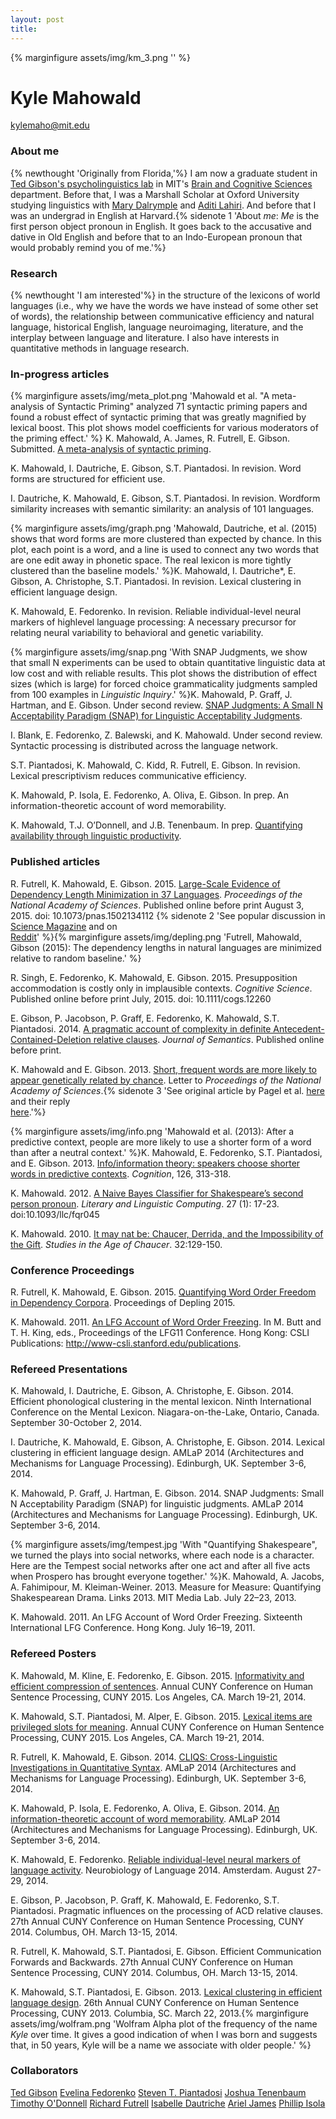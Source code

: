 ```yaml
---
layout: post
title: 
---
```

{% marginfigure assets/img/km_3.png '' %}

<h1 class="content-listing-header sans">Kyle Mahowald</h1>
<a href="mailto:kylemaho@mit.edu"> kylemaho@mit.edu  </a> 
<!--  
 <a href="http://www.twitter.edu/kmahowald"><span class="icon-twitter"></span></a> [@kmahowald]("http://www.twitter.edu/kmahowald")
 -->

### About me

{% newthought 'Originally from Florida,'%} I am now a graduate student in [Ted Gibson's psycholinguistics lab](http://tedlab.mit.edu/) in MIT's [Brain and Cognitive Sciences](http://bcs.mit.edu/) department. Before that, I was a Marshall Scholar at Oxford University studying linguistics with [Mary Dalrymple](http://users.ox.ac.uk/~cpgl0015/) and [Aditi Lahiri](http://www.ling-phil.ox.ac.uk/lahiri). And before that I was an undergrad in English at Harvard.{% sidenote 1 'About *me*: *Me* is the first person object pronoun in English. It goes back to the accusative and dative in Old English and before that to an Indo-European pronoun that would probably remind you of me.'%}

### Research

{% newthought 'I am interested'%} in the structure of the lexicons of world languages (i.e., why we have the words we have instead of some other set of words), the relationship between communicative efficiency and natural language, historical English, language neuroimaging, literature, and the interplay between language and literature. I also have interests in quantitative methods in language research.

### In-progress articles

{% marginfigure assets/img/meta_plot.png 'Mahowald et al. "A meta-analysis of Syntactic Priming" analyzed 71 syntactic priming papers and found a robust effect of syntactic priming that was greatly magnified by lexical boost. This plot shows model coefficients for various moderators of the priming effect.' %} K. Mahowald, A. James, R. Futrell, E. Gibson. Submitted. [A meta-analysis of syntactic priming](assets/pdf/meta.pdf). 

K. Mahowald, I. Dautriche, E. Gibson, S.T. Piantadosi. In revision. Word forms are structured for efficient use. 

I. Dautriche, K. Mahowald, E. Gibson, S.T. Piantadosi. In revision. Wordform similarity increases with semantic similarity: an analysis of 101 languages.

{% marginfigure assets/img/graph.png 'Mahowald, Dautriche, et al. (2015) shows that word forms are more clustered than expected by chance. In this plot, each point is a word, and a line is used to connect any two words that are one edit away in phonetic space. The real lexicon is more tightly clustered than the baseline models.' %}K. Mahowald, I. Dautriche*, E. Gibson, A. Christophe, S.T. Piantadosi. In revision. Lexical clustering in efficient language design.

K. Mahowald, E. Fedorenko. In revision. Reliable individual-level neural markers of highlevel language processing: A necessary precursor for relating neural variability to behavioral and genetic variability.

{% marginfigure assets/img/snap.png 'With SNAP Judgments, we show that small N experiments can be used to obtain quantitative linguistic data at low cost and with reliable results. This plot shows the distribution of effect sizes (which is large) for forced choice grammaticality judgments sampled from 100 examples in *Linguistic Inquiry*.' %}K. Mahowald, P. Graff, J. Hartman, and E. Gibson. Under second review. [SNAP Judgments: A Small N Acceptability Paradigm (SNAP) for Linguistic Acceptability Judgments](assets/pdf/SNAP.pdf). 

I. Blank, E. Fedorenko, Z. Balewski, and K. Mahowald. Under second review. Syntactic processing is distributed across the language network. 

S.T. Piantadosi, K. Mahowald, C. Kidd, R. Futrell, E. Gibson. In revision. Lexical prescriptivism reduces communicative efficiency. 

K. Mahowald, P. Isola, E. Fedorenko, A. Oliva, E. Gibson. In prep. An information-theoretic account of word memorability.

K. Mahowald, T.J. O’Donnell, and J.B. Tenenbaum. In prep. [Quantifying availability through linguistic productivity](assets/pdf/hangman_8_13_14.pdf).


### Published articles

R. Futrell, K. Mahowald, E. Gibson. 2015. [Large-Scale Evidence of Dependency Length Minimization in 37 Languages](assets/pdf/dep.pdf). *Proceedings of the National Academy of Sciences*. Published online before print August 3, 2015. doi: 10.1073/pnas.1502134112 {% sidenote 2 'See popular discussion in [Science Magazine](http://news.sciencemag.org/social-sciences/2015/08/all-languages-have-evolved-have-common) and on <br> [Reddit](https://www.reddit.com/r/science/comments/3g0vpk/mit_claims_to_have_found_a_language_universal/)' %}{% marginfigure assets/img/depling.png 'Futrell, Mahowald, Gibson (2015): The dependency lengths in natural languages are minimized relative to random baseline.' %}

R. Singh, E. Fedorenko, K. Mahowald, E. Gibson. 2015. Presupposition accommodation is costly only in implausible contexts. *Cognitive Science*. Published online before print July, 2015. doi: 10.1111/cogs.12260

E. Gibson, P. Jacobson, P. Graff, E. Fedorenko, K. Mahowald, S.T. Piantadosi. 2014. [A pragmatic account of complexity in definite Antecedent-Contained-Deletion relative clauses](assets/pdf/gibsonetal_jsemantics.pdf). *Journal of Semantics*. Published online before print.

K. Mahowald and E. Gibson. 2013. [Short, frequent words are more likely to appear genetically related by chance](assets/pdf/mahowald_pnas.pdf). Letter to *Proceedings of the National Academy of Sciences*.{% sidenote 3 'See original article by Pagel et al. [here](http://www.pnas.org/content/110/21/8471.abstract) and their reply <br> [here](assets/img/pagel_reply.pdf).'%}

{% marginfigure assets/img/info.png 'Mahowald et al. (2013): After a predictive context, people are more likely to use a shorter form of a word than after a neutral context.' %}K. Mahowald, E. Fedorenko, S.T. Piantadosi, and E. Gibson. 2013. [Info/information theory: speakers choose shorter words in predictive contexts](assets/pdf/mahowald_info.pdf). *Cognition*, 126, 313-318.

K. Mahowald. 2012. [A Naive Bayes Classifier for Shakespeare’s second person pronoun](assets/pdf/mahowald_naive_bayes_shax.pdf). *Literary and Linguistic Computing*. 27 (1): 17-23. doi:10.1093/llc/fqr045

K. Mahowald. 2010. [It may nat be: Chaucer, Derrida, and the Impossibility of the Gift](assets/pdf/chaucer.pdf). *Studies in the Age of Chaucer*. 32:129-150.


### Conference Proceedings

R. Futrell, K. Mahowald, E. Gibson. 2015. [Quantifying Word Order Freedom in Dependency Corpora](assets/pdf/depling-conf.pdf). Proceedings of Depling 2015.

K. Mahowald. 2011. [An LFG Account of Word Order Freezing](assets/pdf/lfg11mahowald.pdf). In M. Butt and T. H. King, eds., Proceedings of the LFG11 Conference. Hong Kong: CSLI Publications: http://www-csli.stanford.edu/publications.

### Refereed Presentations

K. Mahowald, I. Dautriche, E. Gibson, A. Christophe, E. Gibson. 2014. Efficient phonological clustering in the mental lexicon. Ninth International Conference on the Mental Lexicon. Niagara-on-the-Lake, Ontario, Canada. September 30-October 2, 2014.

I. Dautriche, K. Mahowald, E. Gibson, A. Christophe, E. Gibson. 2014. Lexical clustering in efficient language design. AMLaP 2014 (Architectures and Mechanisms for Language Processing). Edinburgh, UK. September 3-6, 2014.

K. Mahowald, P. Graff, J. Hartman, E. Gibson. 2014. SNAP Judgments: Small N Acceptability Paradigm (SNAP) for linguistic judgments. AMLaP 2014 (Architectures and Mechanisms for Language Processing). Edinburgh, UK. September 3-6, 2014.

{% marginfigure assets/img/tempest.jpg 'With "Quantifying Shakespeare", we turned the plays into social networks, where each node is a character. Here are the Tempest social networks after one act and after all five acts when Prospero has brought everyone together.' %}K. Mahowald, A. Jacobs, A. Fahimipour, M. Kleiman-Weiner. 2013. Measure for Measure: Quantifying Shakespearean Drama. Links 2013. MIT Media Lab. July 22–23, 2013.

K. Mahowald. 2011. An LFG Account of Word Order Freezing. Sixteenth International LFG Conference. Hong Kong. July 16–19, 2011.

### Refereed Posters

K. Mahowald, M. Kline, E. Fedorenko, E. Gibson. 2015. [Informativity and efficient compression of sentences](assets/pdf/mahowald_inform_poster_CUNY2015). Annual CUNY Conference on Human Sentence Processing, CUNY 2015. Los Angeles, CA. March 19-21, 2014.

K. Mahowald, S.T. Piantadosi, M. Alper, E. Gibson. 2015. [Lexical items are privileged slots for meaning](assets/pdf/word_learning_poster_CUNY2015). Annual CUNY Conference on Human Sentence Processing, CUNY 2015. Los Angeles, CA. March 19-21, 2014.

R. Futrell, K. Mahowald, E. Gibson. 2014. [CLIQS: Cross-Linguistic Investigations in Quantitative Syntax](assets/pdf/cliqs.pdf). AMLaP 2014 (Architectures and Mechanisms for Language Processing). Edinburgh, UK. September 3-6, 2014.

K. Mahowald, P. Isola, E. Fedorenko, A. Oliva, E. Gibson. 2014. [An information-theoretic account of word memorability](assets/pdf/memory_amlap14.pdf). AMLaP 2014 (Architectures and Mechanisms for Language Processing). Edinburgh, UK. September 3-6, 2014.

K. Mahowald, E. Fedorenko. [Reliable individual-level neural markers of language activity](assets/pdf/bigmri_neurobio_2014.pdf). Neurobiology of Language 2014. Amsterdam. August 27-29, 2014.

E. Gibson, P. Jacobson, P. Graff, K. Mahowald, E. Fedorenko, S.T. Piantadosi. Pragmatic influences on the processing of ACD relative clauses. 27th Annual CUNY Conference on Human Sentence Processing, CUNY 2014. Columbus, OH. March 13-15, 2014.

R. Futrell, K. Mahowald, S.T. Piantadosi, E. Gibson. Efficient Communication Forwards and Backwards. 27th Annual CUNY Conference on Human Sentence Processing, CUNY 2014. Columbus, OH. March 13-15, 2014.

K. Mahowald, S.T. Piantadosi, E. Gibson. 2013. [Lexical clustering in efficient language design](assets/pdf/lexy_poster1.pdf). 26th Annual CUNY Conference on Human Sentence Processing, CUNY 2013. Columbia, SC. March 22, 2013.{% marginfigure assets/img/wolfram.png 'Wolfram Alpha plot of the frequency of the name *Kyle* over time. It gives a good indication of when I was born and suggests that, in 50 years, Kyle will be a name we associate with older people.' %}


### Collaborators

[Ted Gibson](http://tedlab.mit.edu)
[Evelina Fedorenko](http://web.mit.edu/evelina9/www/)
[Steven T. Piantadosi](http://colala.bcs.rochester.edu)
[Joshua Tenenbaum](http://cocosci.mit.edu/)
[Timothy O'Donnell](http://web.mit.edu/timod/www/)
[Richard Futrell](http://web.mit.edu/futrell/www/)
[Isabelle Dautriche](http://www.lscp.net/persons/dautriche/)
[Ariel James](http://www.psychology.illinois.edu/people/anjames2)
[Phillip Isola](web.mit.edu/phillipi/)


